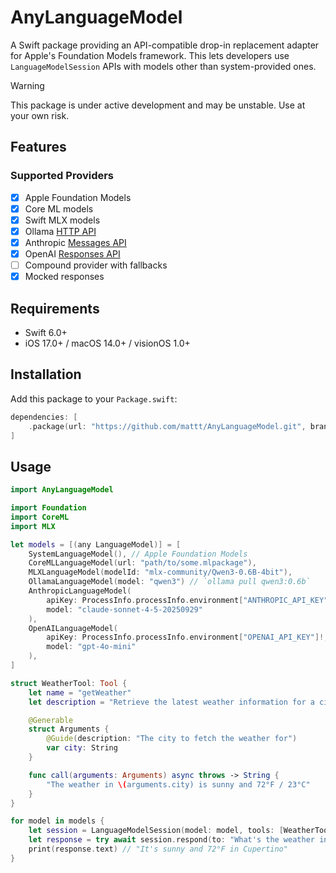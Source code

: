 # AnyLanguageModel

A Swift package providing an API-compatible drop-in replacement adapter for Apple's Foundation Models framework.
This lets developers use `LanguageModelSession` APIs with models other than system-provided ones.

> [!WARNING]
> This package is under active development and may be unstable. Use at your own risk.

## Features

### Supported Providers

- [x] Apple Foundation Models
- [x] Core ML models
- [x] Swift MLX models
- [x] Ollama [HTTP API](https://github.com/ollama/ollama/blob/main/docs/api.md)
- [x] Anthropic [Messages API](https://docs.claude.com/en/api/messages)
- [x] OpenAI [Responses API](https://platform.openai.com/docs/api-reference/responses)
- [ ] Compound provider with fallbacks
- [x] Mocked responses

## Requirements

- Swift 6.0+
- iOS 17.0+ / macOS 14.0+ / visionOS 1.0+

## Installation

Add this package to your `Package.swift`:

```swift
dependencies: [
    .package(url: "https://github.com/mattt/AnyLanguageModel.git", branch: "main")
]
```

## Usage

```swift
import AnyLanguageModel

import Foundation
import CoreML
import MLX

let models = [(any LanguageModel)] = [
    SystemLanguageModel(), // Apple Foundation Models
    CoreMLLanguageModel(url: "path/to/some.mlpackage"),
    MLXLanguageModel(modelId: "mlx-community/Qwen3-0.6B-4bit"),
    OllamaLanguageModel(model: "qwen3") // `ollama pull qwen3:0.6b`
    AnthropicLanguageModel(
        apiKey: ProcessInfo.processInfo.environment["ANTHROPIC_API_KEY"]!,
        model: "claude-sonnet-4-5-20250929"
    ),
    OpenAILanguageModel(
        apiKey: ProcessInfo.processInfo.environment["OPENAI_API_KEY"]!,
        model: "gpt-4o-mini"
    ),
]

struct WeatherTool: Tool {
    let name = "getWeather"
    let description = "Retrieve the latest weather information for a city"

    @Generable
    struct Arguments {
        @Guide(description: "The city to fetch the weather for")
        var city: String
    }

    func call(arguments: Arguments) async throws -> String {
        "The weather in \(arguments.city) is sunny and 72°F / 23°C"
    }
}

for model in models {
    let session = LanguageModelSession(model: model, tools: [WeatherTool()])
    let response = try await session.respond(to: "What's the weather in Cupertino?")
    print(response.text) // "It's sunny and 72°F in Cupertino"
}
```
